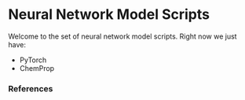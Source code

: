 # Neural Network Model Scripts
Welcome to the set of neural network model scripts.
Right now we just have:

- PyTorch
- ChemProp


### References
